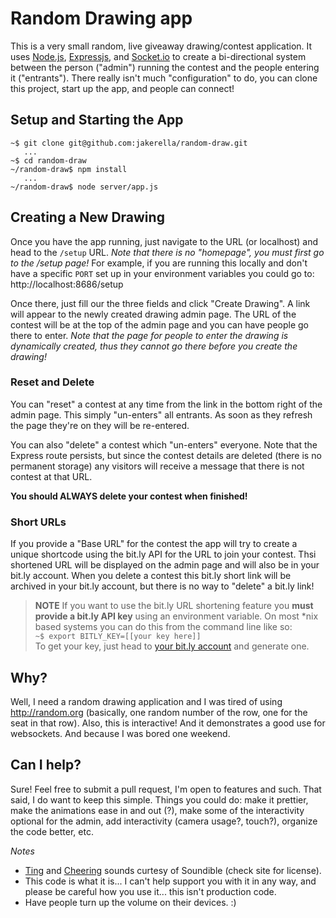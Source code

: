 # Random Drawing app

This is a very small random, live giveaway drawing/contest application. It uses [Node.js](http://nodejs.org), [Expressjs](http://expressjs.com), and [Socket.io](http://socket.io) to create a bi-directional system between the person ("admin") running the contest and the people entering it ("entrants"). There really isn't much "configuration" to do, you can clone this project, start up the app, and people can connect!

## Setup and Starting the App

```
~$ git clone git@github.com:jakerella/random-draw.git
   ...
~$ cd random-draw
~/random-draw$ npm install
   ...
~/random-draw$ node server/app.js
```

## Creating a New Drawing

Once you have the app running, just navigate to the URL (or localhost) and head to the `/setup` URL. _Note that there is no "homepage", you must first go to the /setup page!_ For example, if you are running this locally and don't have a specific `PORT` set up in your environment variables you could go to: http://localhost:8686/setup

Once there, just fill our the three fields and click "Create Drawing". A link will appear to the newly created drawing admin page. The URL of the contest will be at the top of the admin page and you can have people go there to enter. _Note that the page for people to enter the drawing is dynamically created, thus they cannot go there before you create the drawing!_

### Reset and Delete

You can "reset" a contest at any time from the link in the bottom right of the admin page. This simply "un-enters" all entrants. As soon as they refresh the page they're on they will be re-entered.

You can also "delete" a contest which "un-enters" everyone. Note that the Express route persists, but since the contest details are deleted (there is no permanent storage) any visitors will receive a message that there is not contest at that URL.

**You should ALWAYS delete your contest when finished!**

### Short URLs

If you provide a "Base URL" for the contest the app will try to create a unique shortcode using the bit.ly API for the URL to join your contest. Thsi shortened URL will be displayed on the admin page and will also be in your bit.ly account. When you delete a contest this bit.ly short link will be archived in your bit.ly account, but there is no way to "delete" a bit.ly link!

> **NOTE** If you want to use the bit.ly URL shortening feature you **must provide a bit.ly API key** using an environment variable. On most *nix based systems you can do this from the command line like so:  
`~$ export BITLY_KEY=[[your key here]]`  
To get your key, just head to [your bit.ly account](https://bitly.com/a/oauth_apps) and generate one.

## Why?

Well, I need a random drawing application and I was tired of using http://random.org (basically, one random number of the row, one for the seat in that row). Also, this is interactive! And it demonstrates a good use for websockets. And because I was bored one weekend.

## Can I help?

Sure! Feel free to submit a pull request, I'm open to features and such. That said, I do want to keep this simple. Things you could do: make it prettier, make the animations ease in and out (?), make some of the interactivity optional for the admin, add interactivity (camera usage?, touch?), organize the code better, etc.


_Notes_

* [Ting](http://soundbible.com/1628-Ting.html) and [Cheering](http://soundbible.com/621-Cheering.html) sounds curtesy of Soundible (check site for license).
* This code is what it is... I can't help support you with it in any way, and please be careful how you use it... this isn't production code.
* Have people turn up the volume on their devices. :)

